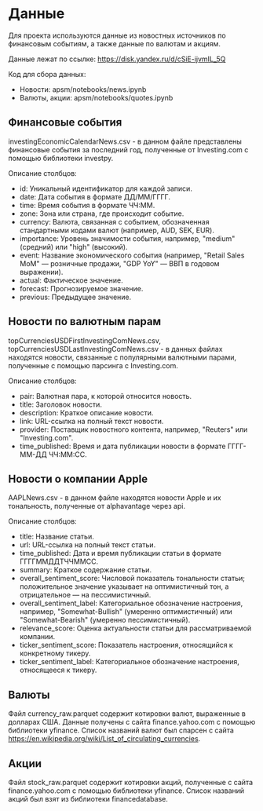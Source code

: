 # Данные
Для проекта используются данные из новостных источников по финансовым событиям, а также данные по валютам и акциям.

Данные лежат по ссылке: https://disk.yandex.ru/d/cSiE-ijvmIL_5Q

Код для сбора данных:
- Новости: apsm/notebooks/news.ipynb
- Валюты, акции: apsm/notebooks/quotes.ipynb

## Финансовые события
investingEconomicCalendarNews.csv - в данном файле представлены финансовые события за последний год, полученные от Investing.com с помощью библиотеки investpy. 

Описание столбцов:
- id: Уникальный идентификатор для каждой записи.
- date: Дата события в формате ДД/ММ/ГГГГ.
- time: Время события в формате ЧЧ:ММ.
- zone: Зона или страна, где происходит событие.
- currency: Валюта, связанная с событием, обозначенная стандартными кодами валют (например, AUD, SEK, EUR).
- importance: Уровень значимости события, например, "medium" (средний) или "high" (высокий).
- event: Название экономического события (например, "Retail Sales MoM" — розничные продажи, "GDP YoY" — ВВП в годовом выражении).
- actual: Фактическое значение.
- forecast: Прогнозируемое значение.
- previous: Предыдущее значение.

## Новости по валютным парам
topCurrenciesUSDFirstInvestingComNews.csv, topCurrenciesUSDLastInvestingComNews.csv - в данных файлах находятся новости, связанные с популярными валютными парами, полученные с помощью парсинга с Investing.com. 

Описание столбцов:
- pair: Валютная пара, к которой относится новость.
- title: Заголовок новости.
- description: Краткое описание новости.
- link: URL-ссылка на полный текст новости.
- provider: Поставщик новостного контента, например, "Reuters" или "Investing.com".
- time_published: Время и дата публикации новости в формате ГГГГ-ММ-ДД ЧЧ:ММ:СС.

## Новости о компании Apple
AAPLNews.csv - в данном файле находятся новости Apple и их тональность, полученные от alphavantage через api.

Описание столбцов:
- title: Название статьи.
- url: URL-ссылка на полный текст статьи.
- time_published: Дата и время публикации статьи в формате ГГГГММДДTЧЧММСС.
- summary: Краткое содержание статьи.
- overall_sentiment_score: Числовой показатель тональности статьи; положительное значение указывает на оптимистичный тон, а отрицательное — на пессимистичный.
- overall_sentiment_label: Категориальное обозначение настроения, например, "Somewhat-Bullish" (умеренно оптимистичный) или "Somewhat-Bearish" (умеренно пессимистичный).
- relevance_score: Оценка актуальности статьи для рассматриваемой компании.
- ticker_sentiment_score: Показатель настроения, относящийся к конкретному тикеру.
- ticker_sentiment_label: Категориальное обозначение настроения, относящееся к тикеру.

## Валюты  
Файл currency_raw.parquet содержит котировки валют, выраженные в долларах США. Данные получены с сайта finance.yahoo.com с помощью библиотеки yfinance. Список названий валют был спарсен с сайта  https://en.wikipedia.org/wiki/List_of_circulating_currencies. 

## Акции  
Файл stock_raw.parquet содержит котировки акций, полученные с сайта finance.yahoo.com с помощью библиотеки yfinance. Список названий акций был взят из библиотеки financedatabase. 
